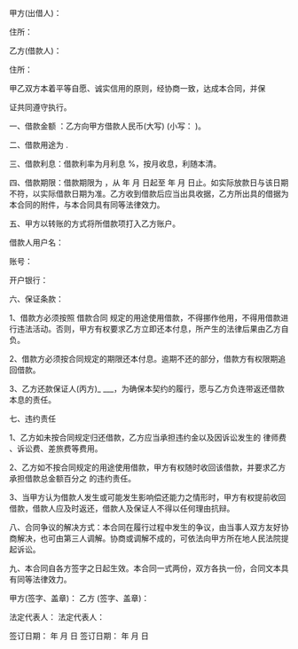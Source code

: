 
 


甲方(出借人)：


住所：


乙方(借款人)：


住所：


甲乙双方本着平等自愿、诚实信用的原则，经协商一致，达成本合同，并保


证共同遵守执行。


一、借款金额 ：乙方向甲方借款人民币(大写) (小写： )。


二、借款用途为 .


三、借款利息：借款利率为月利息 %，按月收息，利随本清。


四、借款期限：借款期限为 ，从 年 月 日起至 年 月 日止。如实际放款日与该日期不符，以实际借款日期为准。乙方收到借款后应当出具收据，乙方所出具的借据为本合同的附件，与本合同具有同等法律效力。


五、甲方以转账的方式将所借款项打入乙方账户。


借款人用户名：


账号：


开户银行：


六、保证条款：


1、借款方必须按照
借款合同
规定的用途使用借款，不得挪作他用，不得用借款进行违法活动。否则，甲方有权要求乙方立即还本付息，所产生的法律后果由乙方自负。


2、借款方必须按合同规定的期限还本付息。逾期不还的部分，借款方有权限期追回借款。


3、乙方还款保证人(丙方)_ ___，为确保本契约的履行，愿与乙方负连带返还借款本息的责任。


七、违约责任


1、乙方如未按合同规定归还借款，乙方应当承担违约金以及因诉讼发生的
律师费
、诉讼费、差旅费等费用。


2、乙方如不按合同规定的用途使用借款，甲方有权随时收回该借款，并要求乙方承担借款总金额百分之 的违约责任。


3、当甲方认为借款人发生或可能发生影响偿还能力之情形时，甲方有权提前收回借款，借款人应及时返还，借款人及保证人不得以任何理由抗辩。


八、合同争议的解决方式：本合同在履行过程中发生的争议，由当事人双方友好协商解决，也可由第三人调解。协商或调解不成的，可依法向甲方所在地人民法院提起诉讼。


九、本合同自各方签字之日起生效。本合同一式两份，双方各执一份，合同文本具有同等法律效力。


甲方(签字、盖章)： 乙方 (签字、盖章)：


法定代表人： 法定代表人：


签订日期： 年 月 日 签订日期： 年 月 日
 


 

 
 
 
 
 
  


  
 

  


  


  
 
 
 
 

